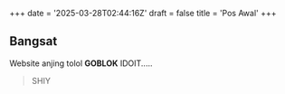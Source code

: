 +++
date = '2025-03-28T02:44:16Z'
draft = false
title = 'Pos Awal'
+++
## Bangsat
Website anjing tolol **GOBLOK** IDOIT.....
> SHIY
